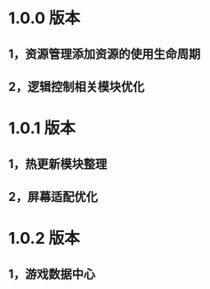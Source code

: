 # 1.0.0 版本
## 1，资源管理添加资源的使用生命周期
## 2，逻辑控制相关模块优化
# 1.0.1 版本
## 1，热更新模块整理
## 2，屏幕适配优化
# 1.0.2 版本
## 1，游戏数据中心